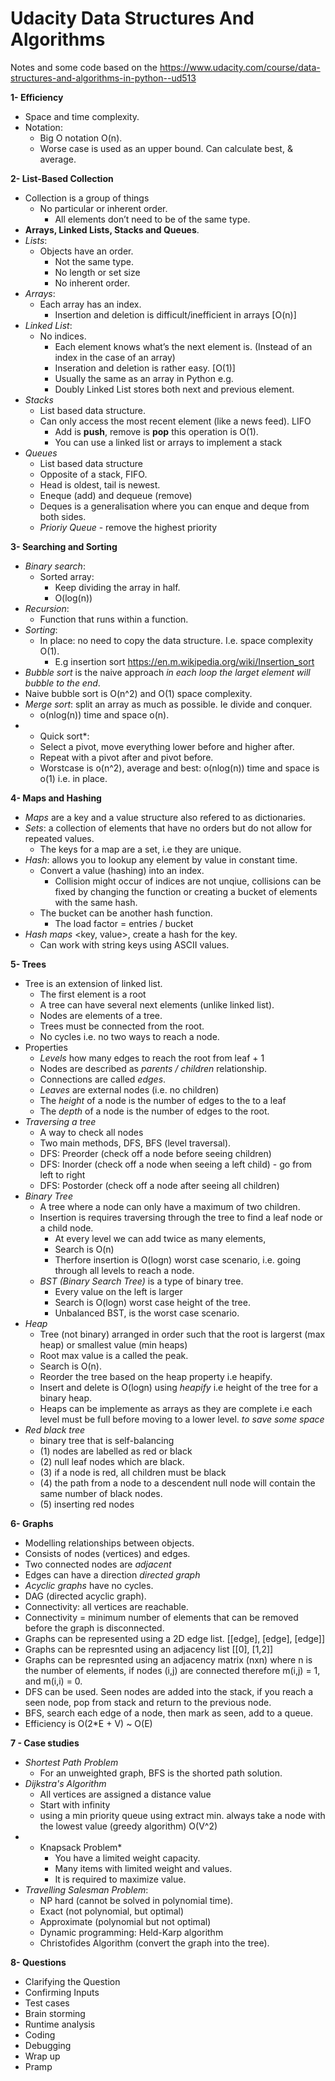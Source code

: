 # Udacity Data Structures And Algorithms
Notes and some code based on the https://www.udacity.com/course/data-structures-and-algorithms-in-python--ud513

**1- Efficiency**
- Space and time complexity.
- Notation:
	- Big O notation O(n).
	- Worse case is used as an upper bound. Can calculate best, & average.

**2- List-Based Collection**
- Collection is a group of things
	- No particular or inherent order.
      - All elements don’t need to be of the same type.
- **Arrays, Linked Lists, Stacks and Queues**.
- *Lists*:
	- Objects have an order.
      - Not the same type.
      - No length or set size
      - No inherent order.
- *Arrays*:
	- Each array has an index.
      - Insertion and deletion is difficult/inefficient in arrays [O(n)]
- *Linked List*:
	- No indices.
      - Each element knows what’s the next element is. (Instead of an index in the case of an array)
      - Inseration and deletion is rather easy. [O(1)]
      - Usually the same as an array in Python e.g.
      - Doubly Linked List stores both next and previous element.
- *Stacks*
	- List based data structure.
	- Can only access the most recent element (like a news feed). LIFO
       - Add is **push**, remove is **pop** this operation is O(1).
       - You can use a linked list or arrays to implement a stack
- *Queues*
    - List based data structure
    - Opposite of a stack, FIFO.
    - Head is oldest, tail is newest.
    - Eneque (add) and dequeue (remove)
    - Deques is a generalisation where you can enque and deque from both sides.
     - *Prioriy Queue* - remove the highest priority 

**3- Searching and Sorting**
- *Binary search*:
	- Sorted array:
       - Keep dividing the array in half.
       - O(log(n))
- *Recursion*:
	- Function that runs within a function.
- *Sorting*:
	- In place: no need to copy the data structure. I.e. space complexity O(1).
       - E.g insertion sort https://en.m.wikipedia.org/wiki/Insertion_sort
- *Bubble sort* is the naive approach *in each loop the larget element will bubble to the end*.
-  Naive bubble sort is O(n^2) and O(1) space complexity.
- *Merge sort*: split an array as much as possible. Ie divide and conquer.
	- o(nlog(n)) time and space o(n).
- * Quick sort*:
   - Select a pivot, move everything lower before and higher after.
    - Repeat with a pivot after and pivot before.
    - Worstcase is o(n^2), average and best: o(nlog(n)) time and space is o(1) i.e. in place.

**4- Maps and Hashing**
- *Maps* are a key and a value structure also refered to as dictionaries.
- *Sets*: a collection of elements that have no orders but do not allow for repeated values.
	- The keys for a map are a set, i.e they are unique.
- *Hash*: allows you to lookup any element by value in constant time.
	- Convert a value (hashing) into an index.
       - Collision might occur of indices are not unqiue, collisions can be fixed by changing the function or creating a bucket of elements with the same hash.
	- The bucket can be another hash function.
       - The load factor = entries / bucket
- *Hash maps* <key, value>, create a hash for the key.
	- Can work with string keys using ASCII values.

**5- Trees**
- Tree is an extension of linked list.
	- The first element is a root
	- A tree can have several next elements (unlike linked list).
	- Nodes are elements of a tree.
	- Trees must be connected from the root.
	- No cycles i.e. no two ways to reach a node.
- Properties
	- *Levels* how many edges to reach the root from leaf + 1 
	- Nodes are described as *parents / children* relationship.
	- Connections are called *edges*.
	- *Leaves* are external nodes (i.e. no children)
	- The *height* of a node is the number of edges to the to a leaf
	- The *depth* of a node is the number of edges to the root.
- *Traversing a tree*
	- A way to check all nodes
	- Two main methods, DFS, BFS (level traversal).
	- DFS: Preorder (check off a node before seeing children)
	- DFS: Inorder (check off a node when seeing a left child) - go from left to right 
	- DFS: Postorder (check off a node after seeing all children)
- *Binary Tree*
	- A tree where a node can only have a maximum of two children.
	- Insertion is requires traversing through the tree to find a leaf node or a child node. 
		- At every level we can add twice as many elements,
		- Search is O(n)
		- Therfore insertion is O(logn) worst case scenario, i.e. going through all levels to reach a node.
	- *BST (Binary Search Tree)* is a type of binary tree.
		- Every value on the left is larger
		- Search is O(logn) worst case height of the tree.
		- Unbalanced BST, is the worst case scenario.
- *Heap*
	- Tree (not binary) arranged in order such that the root is largerst (max heap) or smallest value (min heaps)
	- Root max value is a called the peak.
	- Search is O(n).
	- Reorder the tree based on the heap property i.e heapify.
	- Insert and delete is O(logn) using *heapify* i.e height of the tree for a binary heap.
	- Heaps can be implemente as arrays as they are complete i.e each level must be full before moving to a lower level. *to save some space*
- *Red black tree* 
	-  binary tree that is self-balancing
	-  (1) nodes are labelled as red or black
	-  (2) null leaf nodes which are black.
	-  (3) if a node is red, all children must be black
	-  (4) the path from a node to a descendent null node will contain the same number of black nodes.
	-  (5) inserting red nodes


**6- Graphs**

- Modelling relationships between objects.
- Consists of nodes (vertices) and edges.
- Two connected nodes are *adjacent*
- Edges can have a direction *directed graph*
- *Acyclic graphs* have no cycles.
- DAG (directed acyclic graph).
- Connectivity: all vertices are reachable.
- Connectivity = minimum number of elements that can be removed before the graph is disconnected.
- Graphs can be represented using a 2D edge list. [[edge], [edge], [edge]]
- Graphs can be represnted using an adjacency list [[0], [1,2]]
- Graphs can be represnted using an adjacency matrix (nxn) where n is the number of elements, if nodes (i,j) are connected therefore m(i,j) = 1, and m(i,i) = 0.
- DFS can be used. Seen nodes are added into the stack, if you reach a seen node, pop from stack and return to the previous node.
- BFS, search each edge of a node, then mark as seen, add to a queue.
- Efficiency is O(2*E + V) ~ O(E)


**7 - Case studies**
- *Shortest Path Problem*
	- For an unweighted graph, BFS is the shorted path solution.
- *Dijkstra's Algorithm*
	- All vertices are assigned a distance value
	- Start with infinity
	- using a min priority queue using extract min. always take a node with the lowest value (greedy algorithm) O(V^2)
- * Knapsack Problem*
	- You have a limited weight capacity.
	- Many items with limited weight and values.
	- It is required to maximize value.
- *Travelling Salesman Problem*:
	- NP hard (cannot be solved in polynomial time).
	- Exact (not polynomial, but optimal)
	- Approximate (polynomial but not optimal)
	- Dynamic programming: Held-Karp algorithm
	- Christofides Algorithm (convert the graph into the tree).

**8- Questions**
- Clarifying the Question
- Confirming Inputs
- Test cases
- Brain storming
- Runtime analysis
- Coding
- Debugging
- Wrap up
- Pramp
